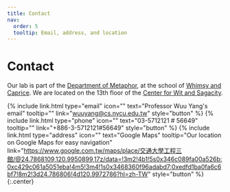 ```yaml
---
title: Contact
nav:
  order: 5
  tooltip: Email, address, and location
---
```


# <i class="fas fa-envelope"></i>Contact

Our lab is part of the [Department of Metaphor](), at the school of [Whimsy and Caprice]().
We are located on the 13th floor of the [Center for Wit and Sagacity]().

{%
  include link.html
  type="email"
  icon=""
  text="Professor Wuu Yang's email"
  tooltip=""
  link="wuuyang@cs.nycu.edu.tw"
  style="button"
%}
{%
  include link.html
  type="phone"
  icon=""
  text="03-5712121 # 56649"
  tooltip=""
  link="+886-3-5712121#56649"
  style="button"
%}
{%
  include link.html
  type="address"
  icon=""
  text="Google Maps"
  tooltip="Our location on Google Maps for easy navigation"
  link="https://www.google.com.tw/maps/place/交通大學工程三館/@24.7868109,120.9950899,17z/data=!3m2!4b1!5s0x346c089fa00a526b:0xc429c061a5051eba!4m5!3m4!1s0x3468360f96adabd7:0xedfd1ba0fa6c6bf7!8m2!3d24.786806!4d120.9972786?hl=zh-TW"
  style="button"
%}
{:.center}
